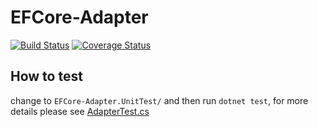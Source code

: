 # EFCore-Adapter

[![Build Status](https://travis-ci.org/casbin-net/EFCore-Adapter.svg?branch=master)](https://travis-ci.org/casbin-net/EFCore-Adapter)
[![Coverage Status](https://coveralls.io/repos/github/casbin-net/EFCore-Adapter/badge.svg?branch=master)](https://coveralls.io/github/casbin-net/EFCore-Adapter?branch=master)

## How to test

change to `EFCore-Adapter.UnitTest/` and then run `dotnet test`, for more details please see [AdapterTest.cs](EFCore-Adapter.UnitTest/AdapterTest.cs)

